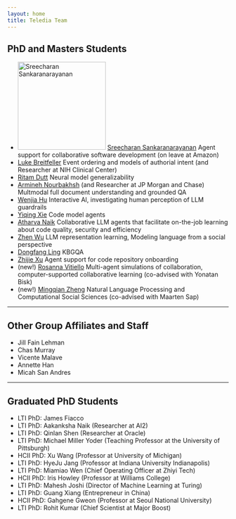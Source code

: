 ```yaml
---
layout: home
title: Teledia Team
---
```

## PhD and Masters Students

- <img src="https://teel.cs.cmu.edu/img/sree.jpg" alt="Sreecharan Sankaranarayanan" width="200"> [Sreecharan Sankaranarayanan](https://www.linkedin.com/in/sreecharansankaranarayanan/) Agent support for collaborative software development (on leave at Amazon)
- [Luke Breitfeller](https://www.lti.cs.cmu.edu/people/students/breitfeller-luke.html) Event ordering and models of authorial intent (and Researcher at NIH Clinical Center)
- [Ritam Dutt](https://shorit.github.io/) Neural model generalizability
- [Armineh Nourbakhsh](https://scholar.google.com/citations?user=Itf3MeIAAAAJ&hl=en) (and Researcher at JP Morgan and Chase) Multmodal full document understanding and grounded QA
- [Wenjia Hu](https://scholar.google.com/citations?user=qklNza8AAAAJ&hl=en) Interactive AI, investigating human perception of LLM guardrails
- [Yiqing Xie](https://yiqingxyq.github.io/) Code model agents
- [Atharva Naik](https://atharva-naik.github.io/) Collaborative LLM agents that facilitate on-the-job learning about code quality, security and efficiency
- [Zhen Wu](https://www.lti.cs.cmu.edu/people/students/wu-zhen.html) LLM representation learning, Modeling language from a social perspective 
- [Dongfang Ling](https://www.linkedin.com/in/dongfang-ling/?locale=en_US) KBGQA
- [Zhijie Xu](https://scholar.google.com/citations?user=ksZUhSIAAAAJ&hl=en) Agent support for code repository onboarding  
- (new!) [Rosanna Vitiello](https://rosavitiello.github.io/) Multi-agent simulations of collaboration, computer-supported collaborative learning (co-advised with Yonatan Bisk)
- (new!) [Mingqian Zheng](https://eeelisa.github.io/) Natural Language Processing and Computational Social Sciences (co-advised with Maarten Sap)

---

## Other Group Affiliates and Staff

- Jill Fain Lehman
- Chas Murray
- Vicente Malave
- Annette Han
- Micah San Andres

---
## Graduated PhD Students

- LTI PhD: James Fiacco
- LTI PhD: Aakanksha Naik (Researcher at AI2)
- LTI PhD: Qinlan Shen (Researcher at Oracle)
- LTI PhD: Michael Miller Yoder (Teaching Professor at the University of Pittsburgh)
- HCII PhD: Xu Wang (Professor at University of Michigan)
- LTI PhD: HyeJu Jang (Professor at Indiana University Indianapolis)
- LTI PhD: Miamiao Wen (Chief Operating Officer at Zhiyi Tech)
- HCII PhD: Iris Howley (Professor at Williams College)
- LTI PhD: Mahesh Joshi (Director of Machine Learning at Turing)
- LTI PhD: Guang Xiang (Entrepreneur in China)
- HCII PhD: Gahgene Gweon (Professor at Seoul National University)
- LTI PhD: Rohit Kumar (Chief Scientist at Major Boost)

